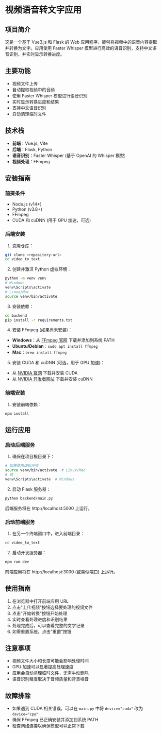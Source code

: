 # 视频语音转文字应用

## 项目简介

这是一个基于 Vue3.js 和 Flask 的 Web 应用程序，能够将视频中的语音内容提取并转换为文字。应用使用 Faster Whisper 模型进行高效的语音识别，支持中文语音识别，并实时显示转换进度。

## 主要功能

- 视频文件上传
- 自动提取视频中的音频
- 使用 Faster Whisper 模型进行语音识别
- 实时显示转换进度和结果
- 支持中文语音识别
- 自动清理临时文件

## 技术栈

- **前端**：Vue.js, Vite
- **后端**：Flask, Python
- **语音识别**：Faster Whisper (基于 OpenAI 的 Whisper 模型)
- **视频处理**：FFmpeg

## 安装指南

### 前提条件

- Node.js (v14+)
- Python (v3.8+)
- FFmpeg
- CUDA 和 cuDNN (用于 GPU 加速，可选)

### 后端安装

1. 克隆仓库：

```bash
git clone <repository-url>
cd video_to_text
```

2. 创建并激活 Python 虚拟环境：

```bash
python -m venv venv
# Windows
venv\Scripts\activate
# Linux/Mac
source venv/bin/activate
```

3. 安装依赖：

```bash
cd backend
pip install -r requirements.txt
```

4. 安装 FFmpeg (如果尚未安装)：

- **Windows**：从 [FFmpeg 官网](https://ffmpeg.org/download.html) 下载并添加到系统 PATH
- **Ubuntu/Debian**：`sudo apt install ffmpeg`
- **Mac**：`brew install ffmpeg`

5. 安装 CUDA 和 cuDNN (可选，用于 GPU 加速)：

- 从 [NVIDIA 官网](https://developer.nvidia.com/cuda-downloads) 下载并安装 CUDA
- 从 [NVIDIA 开发者网站](https://developer.nvidia.com/cudnn) 下载并安装 cuDNN

### 前端安装


1. 安装前端依赖：

```bash
npm install
```

## 运行应用

### 启动后端服务

1. 确保在项目根目录下：

```bash
# 如果使用虚拟环境
source venv/bin/activate  # Linux/Mac
# 或
venv\Scripts\activate  # Windows
```

2. 启动 Flask 服务器：

```bash
python backend/main.py
```

后端服务将在 http://localhost:5000 上运行。

### 启动前端服务

1. 在另一个终端窗口中，进入前端目录：

```bash
cd video_to_text
```

2. 启动开发服务器：

```bash
npm run dev
```

前端应用将在 http://localhost:3000 (或类似端口) 上运行。

## 使用指南

1. 在浏览器中打开前端应用 URL
2. 点击"上传视频"按钮选择要处理的视频文件
3. 点击"开始转换"按钮开始处理
4. 实时查看处理进度和识别结果
5. 处理完成后，可以查看完整的文字记录
6. 如需重置系统，点击"重置"按钮


## 注意事项

- 视频文件大小和长度可能会影响处理时间
- GPU 加速可以显著提高处理速度
- 应用会自动清理临时文件，无需手动删除
- 语音识别精度取决于音频质量和背景噪音

## 故障排除

- 如果遇到 CUDA 相关错误，可以在 `main.py` 中将 `device="cuda"` 改为 `device="cpu"`
- 确保 FFmpeg 已正确安装并添加到系统 PATH
- 检查网络连接以确保模型可以正常下载
